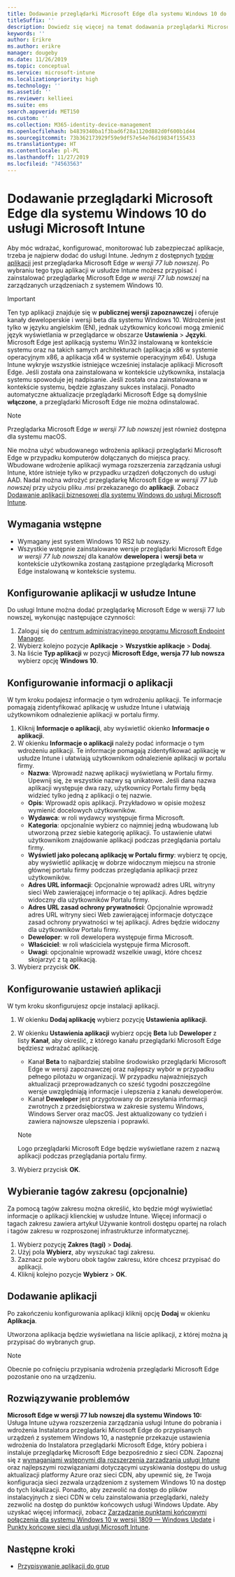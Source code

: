 ```yaml
---
title: Dodawanie przeglądarki Microsoft Edge dla systemu Windows 10 do usługi Microsoft Intune
titleSuffix: ''
description: Dowiedz się więcej na temat dodawania przeglądarki Microsoft Edge dla systemu Windows do usługi Microsoft Intune.
keywords: ''
author: Erikre
ms.author: erikre
manager: dougeby
ms.date: 11/26/2019
ms.topic: conceptual
ms.service: microsoft-intune
ms.localizationpriority: high
ms.technology: ''
ms.assetid: ''
ms.reviewer: kellieei
ms.suite: ems
search.appverid: MET150
ms.custom: ''
ms.collection: M365-identity-device-management
ms.openlocfilehash: b4839340ba1f3bad6f28a1120d882d0f600b1d44
ms.sourcegitcommit: 73b362173929f59e9df57e54e76d19834f155433
ms.translationtype: HT
ms.contentlocale: pl-PL
ms.lasthandoff: 11/27/2019
ms.locfileid: "74563563"
---
```

# <a name="add-microsoft-edge-for-windows-10-to-microsoft-intune"></a>Dodawanie przeglądarki Microsoft Edge dla systemu Windows 10 do usługi Microsoft Intune

Aby móc wdrażać, konfigurować, monitorować lub zabezpieczać aplikacje, trzeba je najpierw dodać do usługi Intune. Jednym z dostępnych [typów aplikacji](~/apps/apps-add.md#app-types-in-microsoft-intune) jest przeglądarka Microsoft Edge *w wersji 77 lub nowszej*. Po wybraniu tego typu aplikacji w usłudze Intune możesz przypisać i zainstalować przeglądarkę Microsoft Edge *w wersji 77 lub nowszej* na zarządzanych urządzeniach z systemem Windows 10.

> [!IMPORTANT]
> Ten typ aplikacji znajduje się w **publicznej wersji zapoznawczej** i oferuje kanały deweloperskie i wersji beta dla systemu Windows 10. Wdrożenie jest tylko w języku angielskim (EN), jednak użytkownicy końcowi mogą zmienić język wyświetlania w przeglądarce w obszarze **Ustawienia** > **Języki**. Microsoft Edge jest aplikacją systemu Win32 instalowaną w kontekście systemu oraz na takich samych architekturach (aplikacja x86 w systemie operacyjnym x86, a aplikacja x64 w systemie operacyjnym x64). Usługa Intune wykryje wszystkie istniejące wcześniej instalacje aplikacji Microsoft Edge. Jeśli została ona zainstalowana w kontekście użytkownika, instalacja systemu spowoduje jej nadpisanie. Jeśli została ona zainstalowana w kontekście systemu, będzie zgłaszany sukces instalacji. Ponadto automatyczne aktualizacje przeglądarki Microsoft Edge są domyślnie **włączone**, a przeglądarki Microsoft Edge nie można odinstalować.

> [!NOTE]
> Przeglądarka Microsoft Edge *w wersji 77 lub nowszej* jest również dostępna dla systemu macOS.
> 
> Nie można użyć wbudowanego wdrożenia aplikacji przeglądarki Microsoft Edge w przypadku komputerów dołączanych do miejsca pracy. Wbudowane wdrożenie aplikacji wymaga rozszerzenia zarządzania usługi Intune, które istnieje tylko w przypadku urządzeń dołączonych do usługi AAD. Nadal można wdrożyć przeglądarkę Microsoft Edge *w wersji 77 lub nowszej* przy użyciu pliku *.msi* przekazanego do **aplikacji**. Zobacz [Dodawanie aplikacji biznesowej dla systemu Windows do usługi Microsoft Intune](~/apps/lob-apps-windows.md).

## <a name="prerequisites"></a>Wymagania wstępne
- Wymagany jest system Windows 10 RS2 lub nowszy.
- Wszystkie wstępnie zainstalowane wersje przeglądarki Microsoft Edge *w wersji 77 lub nowszej* dla kanałów **dewelopera** i **wersji beta** w kontekście użytkownika zostaną zastąpione przeglądarką Microsoft Edge instalowaną w kontekście systemu.

## <a name="configure-the-app-in-intune"></a>Konfigurowanie aplikacji w usłudze Intune
Do usługi Intune można dodać przeglądarkę Microsoft Edge w wersji 77 lub nowszej, wykonując następujące czynności:

1. Zaloguj się do [centrum administracyjnego programu Microsoft Endpoint Manager](https://go.microsoft.com/fwlink/?linkid=2109431).
2. Wybierz kolejno pozycje **Aplikacje** > **Wszystkie aplikacje** > **Dodaj**.
3. Na liście **Typ aplikacji** w pozycji **Microsoft Edge, wersja 77 lub nowsza** wybierz opcję **Windows 10**.

## <a name="configure-app-information"></a>Konfigurowanie informacji o aplikacji
W tym kroku podajesz informacje o tym wdrożeniu aplikacji. Te informacje pomagają zidentyfikować aplikację w usłudze Intune i ułatwiają użytkownikom odnalezienie aplikacji w portalu firmy.

1. Kliknij **Informacje o aplikacji**, aby wyświetlić okienko **Informacje o aplikacji**.
2. W okienku **Informacje o aplikacji** należy podać informacje o tym wdrożeniu aplikacji. Te informacje pomagają zidentyfikować aplikację w usłudze Intune i ułatwiają użytkownikom odnalezienie aplikacji w portalu firmy.
    - **Nazwa**: Wprowadź nazwę aplikacji wyświetlaną w Portalu firmy. Upewnij się, że wszystkie nazwy są unikatowe. Jeśli dana nazwa aplikacji występuje dwa razy, użytkownicy Portalu firmy będą widzieć tylko jedną z aplikacji o tej nazwie.
    - **Opis**: Wprowadź opis aplikacji. Przykładowo w opisie możesz wymienić docelowych użytkowników.
    - **Wydawca**: w roli wydawcy występuje firma Microsoft.
    - **Kategoria**: opcjonalnie wybierz co najmniej jedną wbudowaną lub utworzoną przez siebie kategorię aplikacji. To ustawienie ułatwi użytkownikom znajdowanie aplikacji podczas przeglądania portalu firmy.
    - **Wyświetl jako polecaną aplikację w Portalu firmy**: wybierz tę opcję, aby wyświetlić aplikację w dobrze widocznym miejscu na stronie głównej portalu firmy podczas przeglądania aplikacji przez użytkowników.
    - **Adres URL informacji**: Opcjonalnie wprowadź adres URL witryny sieci Web zawierającej informacje o tej aplikacji. Adres będzie widoczny dla użytkowników Portalu firmy.
    - **Adres URL zasad ochrony prywatności**: Opcjonalnie wprowadź adres URL witryny sieci Web zawierającej informacje dotyczące zasad ochrony prywatności w tej aplikacji. Adres będzie widoczny dla użytkowników Portalu firmy.
    - **Deweloper**: w roli dewelopera występuje firma Microsoft.
    - **Właściciel**: w roli właściciela występuje firma Microsoft.
    - **Uwagi**: opcjonalnie wprowadź wszelkie uwagi, które chcesz skojarzyć z tą aplikacją.
3. Wybierz przycisk **OK**.

## <a name="configure-app-settings"></a>Konfigurowanie ustawień aplikacji
W tym kroku skonfigurujesz opcje instalacji aplikacji.

1. W okienku **Dodaj aplikację** wybierz pozycję **Ustawienia aplikacji**.
2. W okienku **Ustawienia aplikacji** wybierz opcję **Beta** lub **Deweloper** z listy **Kanał**, aby określić, z którego kanału przeglądarki Microsoft Edge będziesz wdrażać aplikację.
    - Kanał **Beta** to najbardziej stabilne środowisko przeglądarki Microsoft Edge w wersji zapoznawczej oraz najlepszy wybór w przypadku pełnego pilotażu w organizacji. W przypadku najważniejszych aktualizacji przeprowadzanych co sześć tygodni poszczególne wersje uwzględniają informacje i ulepszenia z kanału deweloperów.
    - Kanał **Deweloper** jest przygotowany do przesyłania informacji zwrotnych z przedsiębiorstwa w zakresie systemu Windows, Windows Server oraz macOS. Jest aktualizowany co tydzień i zawiera najnowsze ulepszenia i poprawki.

    > [!NOTE]
    > Logo przeglądarki Microsoft Edge będzie wyświetlane razem z nazwą aplikacji podczas przeglądania portalu firmy.

3.  Wybierz przycisk **OK**.

## <a name="select-scope-tags-optional"></a>Wybieranie tagów zakresu (opcjonalnie)
Za pomocą tagów zakresu można określić, kto będzie mógł wyświetlać informacje o aplikacji klienckiej w usłudze Intune. Więcej informacji o tagach zakresu zawiera artykuł Używanie kontroli dostępu opartej na rolach i tagów zakresu w rozproszonej infrastrukturze informatycznej.
1.  Wybierz pozycję **Zakres (tagi)**  > **Dodaj**.
2.  Użyj pola **Wybierz**, aby wyszukać tagi zakresu.
3.  Zaznacz pole wyboru obok tagów zakresu, które chcesz przypisać do aplikacji.
4.  Kliknij kolejno pozycje **Wybierz** > **OK**.

## <a name="add-the-app"></a>Dodawanie aplikacji
Po zakończeniu konfigurowania aplikacji kliknij opcję **Dodaj** w okienku **Aplikacja**. 

Utworzona aplikacja będzie wyświetlana na liście aplikacji, z której można ją przypisać do wybranych grup. 

> [!NOTE]
> Obecnie po cofnięciu przypisania wdrożenia przeglądarki Microsoft Edge pozostanie ono na urządzeniu.

## <a name="troubleshooting"></a>Rozwiązywanie problemów
**Microsoft Edge w wersji 77 lub nowszej dla systemu Windows 10:**<br>
Usługa Intune używa rozszerzenia zarządzania usługi Intune do pobrania i wdrożenia Instalatora przeglądarki Microsoft Edge do przypisanych urządzeń z systemem Windows 10, a następnie przekazuje ustawienia wdrożenia do Instalatora przeglądarki Microsoft Edge, który pobiera i instaluje przeglądarkę Microsoft Edge bezpośrednio z sieci CDN. Zapoznaj się z [wymaganiami wstępnymi dla rozszerzenia zarządzania usługi Intune](~/apps/intune-management-extension.md#prerequisites) oraz najlepszymi rozwiązaniami dotyczącymi uzyskiwania dostępu do usług aktualizacji platformy Azure oraz sieci CDN, aby upewnić się, że Twoja konfiguracja sieci zezwala urządzeniom z systemem Windows 10 na dostęp do tych lokalizacji. Ponadto, aby zezwolić na dostęp do plików instalacyjnych z sieci CDN w celu zainstalowania przeglądarki, należy zezwolić na dostęp do punktów końcowych usługi Windows Update. Aby uzyskać więcej informacji, zobacz [Zarządzanie punktami końcowymi połączenia dla systemu Windows 10 w wersji 1809 — Windows Update](https://docs.microsoft.com/windows/privacy/manage-windows-1809-endpoints#windows-update) i [Punkty końcowe sieci dla usługi Microsoft Intune](~/fundamentals/intune-endpoints.md).

## <a name="next-steps"></a>Następne kroki
- [Przypisywanie aplikacji do grup](~/apps/apps-deploy.md)
